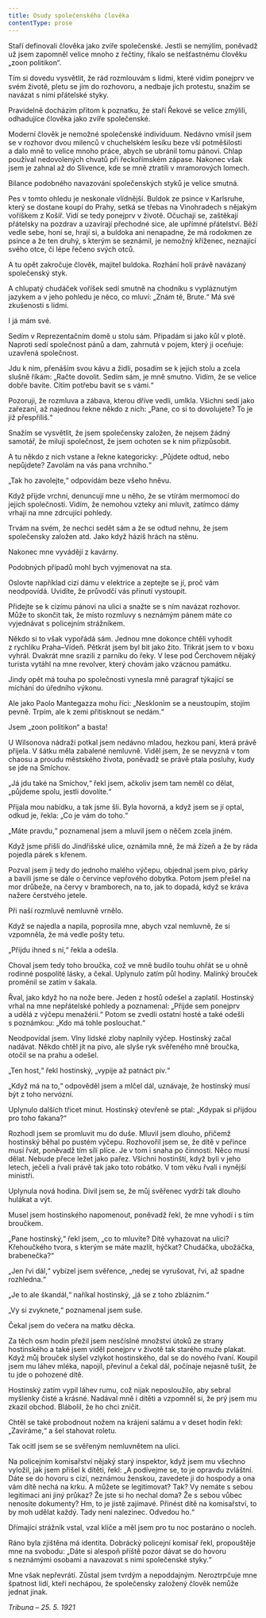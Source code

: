 ```yaml
---
title: Osudy společenského člověka
contentType: prose
---
```


  

Staří definovali člověka jako zvíře společenské. Jestli se nemýlím, poněvadž už jsem zapomněl velice mnoho z řečtiny, říkalo se nešťastnému člověku „zoon politikon“.

Tím si dovedu vysvětlit, že rád rozmlouvám s lidmi, které vidím ponejprv ve svém životě, pletu se jim do rozhovoru, a nedbaje jich protestu, snažím se navázat s nimi přátelské styky.

Pravidelně docházím přitom k poznatku, že staří Řekové se velice zmýlili, odhadujíce člověka jako zvíře společenské.

Moderní člověk je nemožné společenské individuum. Nedávno vmísil jsem se v rozhovor dvou milenců v chuchelském lesíku beze vší potměšilosti a dalo mně to velice mnoho práce, abych se ubránil tomu pánovi. Chlap používal nedovolených chvatů při řeckořímském zápase. Nakonec však jsem je zahnal až do Slivence, kde se mně ztratili v mramorových lomech.

Bilance podobného navazování společenských styků je velice smutná.

Pes v tomto ohledu je neskonale vlídnější. Buldok ze psince v Karlsruhe, který se dostane koupí do Prahy, setká se třebas na Vinohradech s nějakým voříškem z Košíř. Vidí se tedy ponejprv v životě. Očuchají se, zaštěkají přátelsky na pozdrav a uzavírají přechodné sice, ale upřímné přátelství. Běží vedle sebe, honí se, hrají si, a buldoka ani nenapadne, že má rodokmen ze psince a že ten druhý, s kterým se seznámil, je nemožný kříženec, neznající svého otce, či lépe řečeno svých otců.

A tu opět zakročuje člověk, majitel buldoka. Rozhání holí právě navázaný společenský styk.

A chlupatý chudáček voříšek sedí smutně na chodníku s vypláznutým jazykem a v jeho pohledu je něco, co mluví: „Znám tě, Brute.“ Má své zkušenosti s lidmi.

I já mám své.

Sedím v Reprezentačním domě u stolu sám. Připadám si jako kůl v plotě. Naproti sedí společnost pánů a dam, zahrnutá v pojem, který ji oceňuje: uzavřená společnost.

Jdu k nim, přenáším svou kávu a židli, posadím se k jejich stolu a zcela slušně říkám: „Račte dovolit. Sedím sám, je mně smutno. Vidím, že se velice dobře bavíte. Cítím potřebu bavit se s vámi.“

Pozoruji, že rozmluva a zábava, kterou dříve vedli, umlkla. Všichni sedí jako zařezaní, až najednou řekne někdo z nich: „Pane, co si to dovolujete? To je již přespříliš.“

Snažím se vysvětlit, že jsem společensky založen, že nejsem žádný samotář, že miluji společnost, že jsem ochoten se k nim přizpůsobit.

A tu někdo z nich vstane a řekne kategoricky: „Půjdete odtud, nebo nepůjdete? Zavolám na vás pana vrchního.“

„Tak ho zavolejte,“ odpovídám beze všeho hněvu.

Když přijde vrchní, denuncují mne u něho, že se vtírám mermomocí do jejich společnosti. Vidím, že nemohou vzteky ani mluvit, zatímco dámy vrhají na mne zdrcující pohledy.

Trvám na svém, že nechci sedět sám a že se odtud nehnu, že jsem společensky založen atd. Jako když házíš hrách na stěnu.

Nakonec mne vyvádějí z kavárny.

Podobných případů mohl bych vyjmenovat na sta.

Oslovte například cizí dámu v elektrice a zeptejte se jí, proč vám neodpovídá. Uvidíte, že průvodčí vás přinutí vystoupit.

Přidejte se k cizímu pánovi na ulici a snažte se s ním navázat rozhovor. Může to skončit tak, že místo rozmluvy s neznámým pánem máte co vyjednávat s policejním strážníkem.

Někdo si to však vypořádá sám. Jednou mne dokonce chtěli vyhodit z rychlíku Praha–Vídeň. Pětkrát jsem byl bit jako žito. Třikrát jsem to v boxu vyhrál. Dvakrát mne srazili z parníku do řeky. V lese pod Čerchovem nějaký turista vytáhl na mne revolver, který chovám jako vzácnou památku.

Jindy opět má touha po společnosti vynesla mně paragraf týkající se míchání do úředního výkonu.

Ale jako Paolo Mantegazza mohu říci: „Neskloním se a neustoupím, stojím pevně. Trpím, ale k zemi přitisknout se nedám.“

Jsem „zoon politikon“ a basta!

U Wilsonova nádraží potkal jsem nedávno mladou, hezkou paní, která právě přijela. V šátku měla zabalené nemluvně. Viděl jsem, že se nevyzná v tom chaosu a proudu městského života, poněvadž se právě ptala posluhy, kudy se jde na Smíchov.

„Já jdu také na Smíchov,“ řekl jsem, ačkoliv jsem tam neměl co dělat, „půjdeme spolu, jestli dovolíte.“

Přijala mou nabídku, a tak jsme šli. Byla hovorná, a když jsem se jí optal, odkud je, řekla: „Co je vám do toho.“

„Máte pravdu,“ poznamenal jsem a mluvil jsem o něčem zcela jiném.

Když jsme přišli do Jindřišské ulice, oznámila mně, že má žízeň a že by ráda pojedla párek s křenem.

Pozval jsem ji tedy do jednoho malého výčepu, objednal jsem pivo, párky a bavili jsme se dále o červince vepřového dobytka. Potom jsem přešel na mor drůbeže, na červy v bramborech, na to, jak to dopadá, když se kráva nažere čerstvého jetele.

Při naší rozmluvě nemluvně vrnělo.

Když se najedla a napila, poprosila mne, abych vzal nemluvně, že si vzpomněla, že má vedle pošty tetu.

„Přijdu ihned s ní,“ řekla a odešla.

Choval jsem tedy toho broučka, což ve mně budilo touhu ohřát se u ohně rodinné pospolité lásky, a čekal. Uplynulo zatím půl hodiny. Malinký brouček proměnil se zatím v šakala.

Řval, jako když ho na nože bere. Jeden z hostů odešel a zaplatil. Hostinský vrhal na mne nepřátelské pohledy a poznamenal: „Přijde sem ponejprv a udělá z výčepu menažérii.“ Potom se zvedli ostatní hosté a také odešli s poznámkou: „Kdo má tohle poslouchat.“

Neodpovídal jsem. Vlny lidské zloby naplnily výčep. Hostinský začal nadávat. Někdo chtěl jít na pivo, ale slyše ryk svěřeného mně broučka, otočil se na prahu a odešel.

„Ten host,“ řekl hostinský, „vypije až patnáct piv.“

„Když má na to,“ odpověděl jsem a mlčel dál, uznávaje, že hostinský musí být z toho nervózní.

Uplynulo dalších třicet minut. Hostinský otevřeně se ptal: „Kdy­pak si přijdou pro toho fakana?“

Rozhodl jsem se promluvit mu do duše. Mluvil jsem dlouho, přičemž hostinský běhal po pustém výčepu. Rozhovořil jsem se, že dítě v peřince musí řvát, poněvadž tím sílí plíce. Je v tom i snaha po činnosti. Něco musí dělat. Nebude přece ležet jako pařez. Všichni hostinští, když byli v jeho letech, ječeli a řvali právě tak jako toto robátko. V tom věku řvali i nynější ministři.

Uplynula nová hodina. Divil jsem se, že můj svěřenec vydrží tak dlouho hulákat a výt.

Musel jsem hostinského napomenout, poněvadž řekl, že mne vyhodí i s tím broučkem.

„Pane hostinský,“ řekl jsem, „co to mluvíte? Dítě vyhazovat na ulici? Křehoučkého tvora, s kterým se máte mazlit, hýčkat? Chudáčka, ubožáčka, brabenečka?“

„Jen řvi dál,“ vybízel jsem svěřence, „nedej se vyrušovat, řvi, až spadne rozhledna.“

„Je to ale škandál,“ naříkal hostinský, „já se z toho zblázním.“

„Vy si zvyknete,“ poznamenal jsem suše.

Čekal jsem do večera na matku děcka.

Za těch osm hodin přežil jsem nesčíslné množství útoků ze strany hostinského a také jsem viděl ponejprv v životě tak starého muže plakat. Když můj brouček slyšel vzlykot hostinského, dal se do nového řvaní. Koupil jsem mu láhev mléka, napojil, převinul a čekal dál, počínaje nejasně tušit, že tu jde o pohozené dítě.

Hostinský zatím vypil láhev rumu, což nijak neposloužilo, aby sebral myšlenky čisté a krásné. Nadával mně i dítěti a vzpomněl si, že prý jsem mu zkazil obchod. Blábolil, že ho chci zničit.

Chtěl se také probodnout nožem na krájení salámu a v deset hodin řekl: „Zavíráme,“ a šel stahovat roletu.

Tak ocitl jsem se se svěřeným nemluvnětem na ulici.

Na policejním komisařství nějaký starý inspektor, když jsem mu všechno vyložil, jak jsem přišel k dítěti, řekl: „A podívejme se, to je opravdu zvláštní. Dáte se do hovoru s cizí, neznámou ženskou, zavedete ji do hospody a ona vám dítě nechá na krku. A můžete se legitimovat? Tak? Vy nemáte s sebou legitimaci ani jiný průkaz? Že jste si ho nechal doma? Že s sebou vůbec nenosíte dokumenty? Hm, to je jistě zajímavé. Přinést dítě na komisařství, to by moh udělat každý. Tady není nalezinec. Odvedou ho.“

Dřímající strážník vstal, vzal klíče a měl jsem pro tu noc postaráno o nocleh.

Ráno byla zjištěna má identita. Dobrácký policejní komisař řekl, propouštěje mne na svobodu: „Dáte si alespoň příště pozor dávat se do hovoru s neznámými osobami a navazovat s nimi společenské styky.“

Mne však nepřevrátí. Zůstal jsem tvrdým a nepoddajným. Ne­roztrpčuje mne špatnost lidí, kteří nechápou, že společensky založený člověk nemůže jednat jinak.

_Tribuna – 25. 5. 1921_
